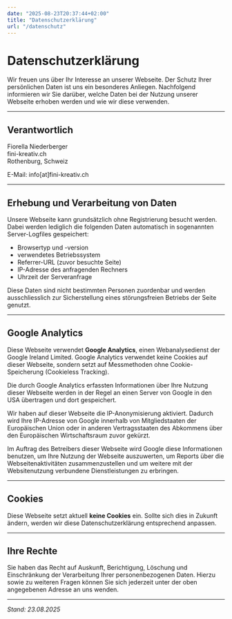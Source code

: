 ```yaml
---
date: "2025-08-23T20:37:44+02:00"
title: "Datenschutzerklärung"
url: "/datenschutz"
---
```


# Datenschutzerklärung

Wir freuen uns über Ihr Interesse an unserer Webseite. Der Schutz Ihrer persönlichen Daten ist uns ein besonderes Anliegen. Nachfolgend informieren wir Sie darüber, welche Daten bei der Nutzung unserer Webseite erhoben werden und wie wir diese verwenden.

---

## Verantwortlich

Fiorella Niederberger  
fini-kreativ.ch  
Rothenburg, Schweiz  

E-Mail: info[at]fini-kreativ.ch  

---

## Erhebung und Verarbeitung von Daten

Unsere Webseite kann grundsätzlich ohne Registrierung besucht werden. Dabei werden lediglich die folgenden Daten automatisch in sogenannten Server-Logfiles gespeichert:

- Browsertyp und -version  
- verwendetes Betriebssystem  
- Referrer-URL (zuvor besuchte Seite)  
- IP-Adresse des anfragenden Rechners  
- Uhrzeit der Serveranfrage  

Diese Daten sind nicht bestimmten Personen zuordenbar und werden ausschliesslich zur Sicherstellung eines störungsfreien Betriebs der Seite genutzt.

---

## Google Analytics

Diese Webseite verwendet **Google Analytics**, einen Webanalysedienst der Google Ireland Limited. Google Analytics verwendet keine Cookies auf dieser Webseite, sondern setzt auf Messmethoden ohne Cookie-Speicherung (Cookieless Tracking).  

Die durch Google Analytics erfassten Informationen über Ihre Nutzung dieser Webseite werden in der Regel an einen Server von Google in den USA übertragen und dort gespeichert.  

Wir haben auf dieser Webseite die IP-Anonymisierung aktiviert. Dadurch wird Ihre IP-Adresse von Google innerhalb von Mitgliedstaaten der Europäischen Union oder in anderen Vertragsstaaten des Abkommens über den Europäischen Wirtschaftsraum zuvor gekürzt.  

Im Auftrag des Betreibers dieser Webseite wird Google diese Informationen benutzen, um Ihre Nutzung der Webseite auszuwerten, um Reports über die Webseitenaktivitäten zusammenzustellen und um weitere mit der Websitenutzung verbundene Dienstleistungen zu erbringen.

---

## Cookies

Diese Webseite setzt aktuell **keine Cookies** ein. Sollte sich dies in Zukunft ändern, werden wir diese Datenschutzerklärung entsprechend anpassen.  

---

## Ihre Rechte

Sie haben das Recht auf Auskunft, Berichtigung, Löschung und Einschränkung der Verarbeitung Ihrer personenbezogenen Daten. Hierzu sowie zu weiteren Fragen können Sie sich jederzeit unter der oben angegebenen Adresse an uns wenden.  

---

*Stand: 23.08.2025*
